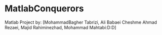 MatlabConquerors
================

Matlab Project by: [MohammadBagher Tabrizi, Ali Babaei Cheshme Ahmad Rezaei, Majid Rahiminezhad, Mohammad Mahtabi:D:D]
